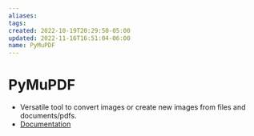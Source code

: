 ```yaml
---
aliases: 
tags: 
created: 2022-10-19T20:29:50-05:00
updated: 2022-11-16T16:51:04-06:00
name: PyMuPDF
---
```

# PyMuPDF

- Versatile tool to convert images or create new images from files and documents/pdfs.
- [Documentation](https://pymupdf.readthedocs.io/en/latest/installation.html)

